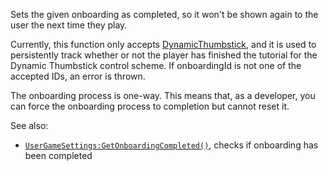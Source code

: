 Sets the given onboarding as completed, so it won't be shown again to the
user the next time they play.

Currently, this function only accepts
[DynamicThumbstick](https://create.roblox.com/docs/luau/strings), and it is used to
persistently track whether or not the player has finished the tutorial for
the Dynamic Thumbstick control scheme. If onboardingId is not one of the
accepted IDs, an error is thrown.

The onboarding process is one-way. This means that, as a developer, you
can force the onboarding process to completion but cannot reset it.

See also:

- [`UserGameSettings:GetOnboardingCompleted()`](https://create.roblox.com/docs/reference/engine/classes/UserGameSettings#GetOnboardingCompleted), checks if onboarding
has been completed